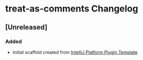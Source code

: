 <!-- Keep a Changelog guide -> https://keepachangelog.com -->

# treat-as-comments Changelog

## [Unreleased]
### Added
- Initial scaffold created from [IntelliJ Platform Plugin Template](https://github.com/JetBrains/intellij-platform-plugin-template)
